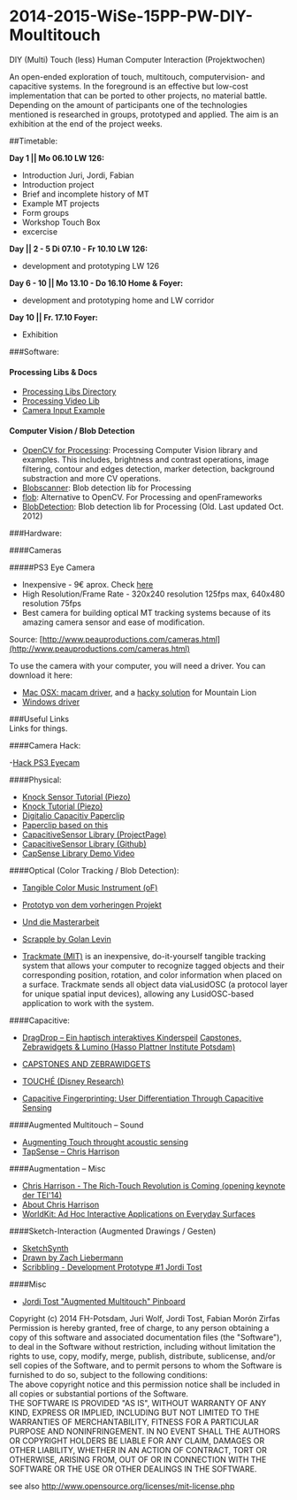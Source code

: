 2014-2015-WiSe-15PP-PW-DIY-Moultitouch
======================================

DIY (Multi) Touch (less) Human Computer Interaction (Projektwochen)  

An open-ended exploration of touch, multitouch, computervision- and capacitive systems. In the foreground is an effective but low-cost implementation that can be ported to other projects, no material battle. Depending on the amount of participants one of the technologies mentioned is researched in groups, prototyped and applied. The aim is an exhibition at the end of the project weeks. 



##Timetable:   

__Day 1 || Mo 06.10 LW 126:__  

- Introduction Juri, Jordi, Fabian  
- Introduction project  
- Brief and incomplete history of MT  
- Example MT projects  
- Form groups
- Workshop Touch Box  
- excercise

__Day || 2 - 5 Di 07.10 - Fr 10.10 LW 126:__  

- development and prototyping LW 126

__Day 6 - 10 || Mo 13.10 - Do 16.10 Home & Foyer:__

- development and prototyping home and LW corridor

__Day 10 || Fr. 17.10 Foyer:__

- Exhibition 


###Software:

#### Processing Libs & Docs

- [Processing Libs Directory](http://processing.org/reference/libraries/)
- [Processing Video Lib](http://processing.org/reference/libraries/video/index.html)
- [Camera Input Example](http://www.processing.org/reference/libraries/video/Capture.html)

#### Computer Vision / Blob Detection

- [OpenCV for Processing](https://github.com/atduskgreg/opencv-processing): Processing Computer Vision library and examples. This includes, brightness and contrast operations, image filtering, contour and edges detection, marker detection, background substraction and more CV operations.
- [Blobscanner](https://github.com/robdanet/blobscanner): Blob detection lib for Processing
- [flob](http://s373.net/code/flob/): Alternative to OpenCV. For Processing and openFrameworks
- [BlobDetection](http://www.v3ga.net/processing/BlobDetection/): Blob detection lib for Processing (Old. Last updated Oct. 2012)


###Hardware:

####Cameras

#####PS3 Eye Camera
- Inexpensive - 9€ aprox. Check [here](http://www.amazon.de/dp/B000W3YQ1Y/ref=pe_386171_51767411_TE_M3T1_dp_1)
- High Resolution/Frame Rate - 320x240 resolution 125fps max, 640x480 resolution 75fps
- Best camera for building optical MT tracking systems because of its amazing camera sensor and ease of modification.

Source: [http://www.peauproductions.com/cameras.html](http://www.peauproductions.com/cameras.html)

To use the camera with your computer, you will need a driver. You can download it here:

- [Mac OSX: macam driver](http://webcam-osx.sourceforge.net/), and a [hacky solution](http://forum.processing.org/one/topic/ps3-eyecam-under-osx-10-8.html) for Mountain Lion
- [Windows driver](http://codelaboratories.com/products/eye/driver/)


###Useful Links   
Links for things.

####Camera Hack: 

-[Hack PS3 Eyecam](http://createdigitalmotion.com/2009/08/trick-out-your-ps3-eye-webcam-best-cam-for-vision-augmented-reality/)

####Physical:

- [Knock Sensor Tutorial (Piezo)](http://www.arduino.cc/en/Tutorial/KnockSensor)  
- [Knock Tutorial (Piezo)](http://arduino.cc/en/Tutorial/Knock)  
- [Digitalio Capacitiv Paperclip](https://github.com/fabiantheblind/digitalio/tree/master/capacitive_touch_paperclip)  
- [Paperclip based on this](http://www.instructables.com/id/Turn-a-pencil-drawing-into-a-capacitive-sensor-for/?ALLSTEPS)
- [CapacitiveSensor Library (ProjectPage)](https://www.pjrc.com/teensy/td_libs_CapacitiveSensor.html)
- [CapacitiveSensor Library (Github)](https://github.com/PaulStoffregen/CapacitiveSensor)
- [CapSense Library Demo Video](https://www.youtube.com/watch?v=BHQPqQ_5ulc)

####Optical (Color Tracking / Blob Detection):

- [Tangible Color Music Instrument (oF)](http://www.creativeapplications.net/sound/tangible-color-music-instrument-openframeworks-sound/)
- [Prototyp von dem vorheringen Projekt](http://www.ryanraffa.com/parsons/thesis/category/prototypes/5-tangible-player/)
- [Und die Masterarbeit](http://www.ryanraffa.com/parsons/thesis/category/papers/)

- [Scrapple by Golan Levin](http://www.flong.com/projects/scrapple/)

- [Trackmate (MIT)](http://tangible.media.mit.edu/project/trackmate/) is an inexpensive, do-it-yourself tangible tracking system that allows your computer to recognize tagged objects and their corresponding position, rotation, and color information when placed on a surface. Trackmate sends all object data viaLusidOSC (a protocol layer for unique spatial input devices), allowing any LusidOSC-based application to work with the system.

####Capacitive: 
- [DragDrop – Ein haptisch interaktives Kinderspeil](http://www.designmadeingermany.de/2013/25478/)
[Capstones, Zebrawidgets & Lumino (Hasso Plattner Institute Potsdam)](http://www.hpi.uni-potsdam.de/baudisch/projects/lumino.html)
- [CAPSTONES AND ZEBRAWIDGETS](http://stefaniemueller.org/capstones-and-zebrawidgets/)

- [TOUCHÉ (Disney Research)](http://www.disneyresearch.com/project/touche-touch-and-gesture-sensing-for-the-real-world/)
- [Capacitive Fingerprinting: User Differentiation Through Capacitive Sensing](http://chrisharrison.net/index.php/Research/CapacitiveFingerprinting)

####Augmented Multitouch – Sound

- [Augmenting Touch throught acoustic sensing](http://plopesresearch.levelup.webfactional.com/?project=rich-touch-acoustics)
- [TapSense – Chris Harrison](http://www.cmu.edu/news/stories/archives/2011/october/oct19_tapsense.html)

####Augmentation – Misc

- [Chris Harrison - The Rich-Touch Revolution is Coming (opening keynote der TEI'14)](http://www.tei-conf.org/14/program/keynote_harrison.php)
- [About Chris Harrison](http://www.chrisharrison.net/index.php/Research/Welcome)
- [WorldKit: Ad Hoc Interactive Applications on Everyday Surfaces](http://chrisharrison.net/index.php/Research/WorldKit)

####Sketch-Interaction (Augmented Drawings / Gesten)
- [SketchSynth](http://www.creativeapplications.net/openframeworks/sketchsynth-drawable-user-interface-by-billy-keyes/)
- [Drawn by Zach Liebermann](https://www.youtube.com/watch?v=xwkGC-U8cU4)
- [Scribbling - Development Prototype #1 Jordi Tost](https://vimeo.com/82286680)

####Misc
- [Jordi Tost "Augmented Multitouch" Pinboard](http://www.pinterest.com/jorditost/augmented-multitouch/)


Copyright (c)  2014 FH-Potsdam, Juri Wolf, Jordi Tost, Fabian Morón Zirfas
Permission is hereby granted, free of charge, to any person obtaining a copy of this software and associated documentation files (the "Software"), to deal in the Software  without restriction, including without limitation the rights to use, copy, modify, merge, publish, distribute, sublicense, and/or sell copies of the Software, and to  permit persons to whom the Software is furnished to do so, subject to the following conditions:  
The above copyright notice and this permission notice shall be included in all copies or substantial portions of the Software.  
THE SOFTWARE IS PROVIDED "AS IS", WITHOUT WARRANTY OF ANY KIND, EXPRESS OR IMPLIED, INCLUDING BUT NOT LIMITED TO THE WARRANTIES OF MERCHANTABILITY, FITNESS FOR A  PARTICULAR PURPOSE AND NONINFRINGEMENT. IN NO EVENT SHALL THE AUTHORS OR COPYRIGHT HOLDERS BE LIABLE FOR ANY CLAIM, DAMAGES OR OTHER LIABILITY, WHETHER IN AN ACTION OF  CONTRACT, TORT OR OTHERWISE, ARISING FROM, OUT OF OR IN CONNECTION WITH THE SOFTWARE OR THE USE OR OTHER DEALINGS IN THE SOFTWARE.  

see also http://www.opensource.org/licenses/mit-license.php



